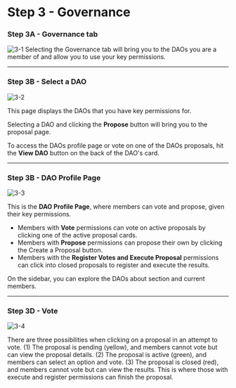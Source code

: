 # Step 3 - Governance

### Step 3A - Governance tab
![3-1](./img/step-03-governance/Governance_Page_1.png)
Selecting the Governance tab will bring you to the DAOs you are a member of and allow you to use your key permissions. 

---
### Step 3B - Select a DAO
![3-2](./img/step-03-governance/Governance_Page_2.png)

This page displays the DAOs that you have key permissions for. 

Selecting a DAO and clicking the **Propose** button will bring you to the proposal page. 

To access the DAOs profile page or vote on one of the DAOs proposals, hit the **View DAO** button on the back of the DAO's card. 

---
### Step 3B - DAO Profile Page
![3-3](./img/step-03-governance/Governance_Page_3.png)

This is the **DAO Profile Page**, where members can vote and propose, given their key permissions.
- Members with **Vote** permissions can vote on active proposals by clicking one of the active proposal cards. 
- Members with **Propose** permissions can propose their own by clicking the Create a Proposal button. 
- Members with the **Register Votes and Execute Proposal** permissions can click into closed proposals to register and execute the results.

On the sidebar, you can explore the DAOs about section and current members.

---
### Step 3D - Vote
![3-4](./img/step-03-governance/Governance_Page_4.png)

There are three possibilities when clicking on a proposal in an attempt to vote. (1) The proposal is pending (yellow), and members cannot vote but can view the proposal details. (2) The proposal is active (green), and members can select an option and vote. (3) The proposal is closed (red), and members cannot vote but can view the results. This is where those with execute and register permissions can finish the proposal.